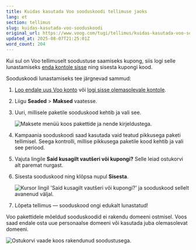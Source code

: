 ```yaml
---
title: Kuidas kasutada Voo sooduskoodi tellimuse jaoks
lang: et
section: tellimus
slug: kuidas-kasutada-voo-sooduskoodi
original_url: https://www.voog.com/tugi/tellimus/kuidas-kasutada-voo-sooduskoodi
updated_at: 2025-08-07T21:25:01Z
word_count: 204
---
```

Kui sul on Voo tellimuselt soodustuse saamiseks kupong, siis logi selle lunastamiseks [enda kontole sisse](/login?redir=admin%2Fvouchers) ning sisesta kupongi kood.  
  
Sooduskoodi lunastamiseks tee järgnevad sammud:  
  

1. [Loo endale uus Voo konto](/signup?language_code=et) või [logi sisse olemasolevale kontole](/login).
2. Liigu **Seaded** > **Maksed** vaatesse.
3. Uuri, millisele paketile sooduskood kehtib ja vali see.

   ![Maksete menüü koos pakettide ja nende kirjeldustega.](https://media.voog.com/0000/0036/2183/photos/Sooduskood_1_block.jpg "Maksete menüü koos pakettide ja nende kirjeldustega.")
4. Kampaania sooduskoodi saad kasutada vaid teatud pikkusega paketi tellimisel. Seega kontrolli, millise pikkusega paketile kood kehtib ja vali see periood.
5. Vajuta lingile **Said kusagilt vautšeri või kupongi?** Selle leiad ostukorvi alt paremat nurgast.
6. Sisesta sooduskood ning klõpsa nupul **Sisesta**.  

   ![Kursor lingil 'Said kusagilt vautšeri või kupongi?' ja sooduskood sellelt avanenud väljal.](https://media.voog.com/0000/0036/2183/photos/Sooduskood_2_block.jpg "Kursor lingil 'Said kusagilt vautšeri või kupongi?' ja sooduskood sellelt avanenud väljal.")
7. Lõpeta tellimus — sooduskood ongi edukalt lunastatud!

Voo pakettidele mõeldud sooduskoodid ei rakendu domeeni ostmisel. Voos saad endale osta uue personaalse domeeni või kasutada juba olemasolevat domeeni.

![Ostukorvi vaade koos rakendunud soodustusega.](https://media.voog.com/0000/0036/2183/photos/Sooduskoodi_kasutamine_block.webp "Ostukorvi vaade koos rakendunud soodustusega.")
